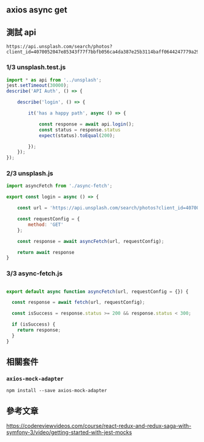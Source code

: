 ## axios async get

## 測試 api
```
https://api.unsplash.com/search/photos?client_id=4070052047e85343f77f7bbfb056ca4da387e25b3114baff0644247779a29964&query=term
```


### 1/3 unsplash.test.js

```js
import * as api from '../unsplash';
jest.setTimeout(30000);
describe('API Auth', () => {

    describe('login', () => {

        it('has a happy path', async () => {

            const response = await api.login();
            const status = response.status
            expect(status).toEqual(200);

        });
    });
});
```

### 2/3 unsplash.js
```js
import asyncFetch from './async-fetch';

export const login = async () => {

    const url = 'https://api.unsplash.com/search/photos?client_id=4070052047e85343f77f7bbfb056ca4da387e25b3114baff0644247779a29964&query=Mountains';

    const requestConfig = {
        method: 'GET'
    };

    const response = await asyncFetch(url, requestConfig);

    return await response
}
```

### 3/3 async-fetch.js

```js

export default async function asyncFetch(url, requestConfig = {}) {

  const response = await fetch(url, requestConfig);

  const isSuccess = response.status >= 200 && response.status < 300;

  if (isSuccess) {
    return response;
  }
}

```


## 相關套件

### `axios-mock-adapter`
```
npm install --save axios-mock-adapter
```

## 參考文章
https://codereviewvideos.com/course/react-redux-and-redux-saga-with-symfony-3/video/getting-started-with-jest-mocks
